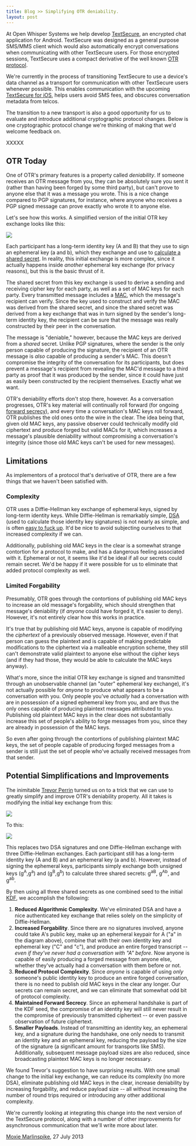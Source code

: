 ```yaml
---
title: Blog >> Simplifying OTR deniability.
layout: post
---
```


At Open Whisper Systems we help develop [TextSecure](https://play.google.com/store/apps/details?id=org.thoughtcrime.securesms), an
encrypted chat application for Android.  TextSecure was designed as a general purpose SMS/MMS client which would also 
automatically encrypt conversations when communicating with other TextSecure users.  For those encrypted sessions, TextSecure
uses a compact derivative of the well known [OTR protocol](http://www.cypherpunks.ca/otr/).

We're currently in the process of transitioning TextSecure to use a device's data channel as a transport for communication 
with other TextSecure users whenever possible.  This enables communication with the upcoming [TextSecure for iOS](/blog/iphone-rsn),
helps users avoid SMS fees, and obscures conversation metadata from telcos.  

The transition to a new transport is also a good opportunity for us to evaluate and introduce additional cryptographic 
protocol changes.  Below is one cryptographic protocol change we're thinking of making that we'd welcome feedback on.

XXXXX

## OTR Today

One of OTR's primary features is a property called *deniability*.  If someone receives an OTR message from you, they can be 
absolutely sure you sent it (rather than having been forged by some third party), but can't prove to anyone else that
it was a message you wrote.  This is a nice change compared to PGP signatures, for instance, where anyone who receives a 
PGP signed message can prove exactly who wrote it to anyone else.

Let's see how this works.  A simplified version of the initial OTR key exchange looks like this:

<img src="/blog/images/otr-current.png" class="nice"/>

Each participant has a long-term identity key (A and B) that they use to sign an ephemeral key (a and b), which they exchange 
and use to [calculate a shared secret](https://en.wikipedia.org/wiki/Diffie%E2%80%93Hellman_key_exchange).  In reality, this 
initial exchange is more complex, since it actually happens inside *another* ephemeral key exchange (for privacy reasons), 
but this is the basic thrust of it.

The shared secret from this key exchange is used to derive a sending and receiving cipher key for each party, as well as a
set of MAC keys for each party.  Every transmitted message includes a 
[MAC](https://en.wikipedia.org/wiki/Message_authentication_code), which the message's recipient can verify.  Since the key
used to construct and verify the MAC was derived from the shared secret, and since the shared secret was derived from
a key exchange that was in turn signed by the sender's long-term identity key, the recipient can be sure that the message 
was really constructed by their peer in the conversation.

The message is "deniable," however, because the MAC keys are derived from a *shared* secret.  Unlike PGP signatures, where
the sender is the only person capable of producing the signature, the recipient of an OTR message is *also* capable of producing
a sender's MAC.  This doesn't compromise the integrity of the conversation for its participants, but does prevent a message's 
recipient from revealing the MAC'd message to a third party as proof that it was produced by the sender, since it could have 
just as easily been constructed by the recipient themselves.  Exactly what we want.

OTR's deniability efforts don't stop there, however.  As a conversation progresses, OTR's key material will continually roll
forward (for ongoing [forward secrecy](https://en.wikipedia.org/wiki/Perfect_forward_secrecy)), and every time a conversation's
MAC keys roll forward, OTR publishes the old ones onto the wire in the clear.  The idea being that, given old MAC keys, any 
passive observer could technically modify old ciphertext and produce forged but valid MACs for it, which increases a message's 
plausible deniability without compromising a conversation's integrity (since those old MAC keys can't be used for new messages).

## Limitations

As implementors of a protocol that's derivative of OTR, there are a few things that we haven't been satisfied with.

### Complexity

OTR uses a Diffie-Hellman key exchange of ephemeral keys, signed by long-term identity keys.  While Diffie-Hellman is remarkably
simple, [DSA](https://en.wikipedia.org/wiki/Digital_Signature_Algorithm) (used to calculate those identity key signatures) is not
nearly as simple, and is often 
[easy to fuck up](http://www.exophase.com/20540/hackers-describe-ps3-security-as-epic-fail-gain-unrestricted-access/). It'd be nice
to avoid subjecting ourselves to that increased complexity if we can.
   
Additionally, publishing old MAC keys in the clear is a somewhat strange contortion for a protocol to make, and has a dangerous
feeling associated with it.  Ephemeral or not, it seems like it'd be ideal if all our secrets could remain secret.  We'd
be happy if it were possible for us to eliminate that added protocol complexity as well.

### Limited Forgability

Presumably, OTR goes through the contortions of publishing old MAC keys to increase an old message's forgability,
which should strengthen that message's deniability (if *anyone* could have forged it, it's easier to deny).  However, it's 
not entirely clear how this works in practice.

It's true that by publishing old MAC keys, anyone is capable of modifying the *ciphertext* of a previously observed
message.  However, even if that person can guess the plaintext and is capable of making predictable modifications to the 
ciphertext via a malleable encryption scheme, they still can't demonstrate valid plaintext to anyone else without the cipher
keys (and if they had those, they would be able to calculate the MAC keys anyway).  

What's more, since the initial OTR key exchange is signed and transmitted through an unobservable channel (an "outer" ephemeral
key exchange), it's not actually possible for *anyone* to produce what appears to be a conversation with you.  Only people you've
*actually* had a conversation with are in possession of a signed ephemeral key from you, and are thus the only ones capable of 
producing plaintext messages attributed to you.  Publishing old plaintext MAC keys in the clear does not substantially increase
this set of people's ability to forge messages from you, since they are already in possession of the MAC keys.

So even after going through the contortions of publishing plaintext MAC keys, the set of people capable of producing forged
messages from a sender is still just the set of people who've actually received messages from that sender.

## Potential Simplifications and Improvements

The inimitable [Trevor Perrin](http://trevp.net/) turned us on to a trick that we can use to greatly simplify and improve
OTR's deniability property.  All it takes is modifying the initial key exchange from this:

<img src="/blog/images/otr-current.png" class="nice"/>

To this:

<img src="/blog/images/otr-simplified.png" class="nice"/>

This replaces two DSA signatures and one Diffie-Hellman exchange with three Diffie-Hellman exchanges.  Each participant still
has a long-term identity key (A and B) and an ephemeral key (a and b).  However, instead of signing the ephemeral keys, 
participants simply exchange both unsigned keys (g<sup>A</sup>,g<sup>a</sup>) and (g<sup>B</sup>,g<sup>b</sup>) to calculate
three shared secrets: g<sup>aB</sup>, g<sup>Ab</sup>, and g<sup>ab</sup>.

By then using all three shared secrets as one combined seed to the initial 
[KDF](https://en.wikipedia.org/wiki/Key_derivation_function), we accomplish the following:

1. **Reduced Algorithmic Complexity**.  We've eliminated DSA and have a nice authenticated key exchange that relies solely
   on the simplicity of Diffie-Hellman.
1. **Increased Forgability**.  Since there are no signatures involved, anyone could take A's public key, make up an ephemeral
   keypair for A ("a" in the diagram above), combine that with their own identity key and ephemeral key ("C" and "c"), and
   produce an entire forged transcript -- *even if they've never had a conversation with "A" before*.  Now anyone is capable
   of easily producing a forged message from anyone else, whether they've actually had a conversation with them before or not.
1. **Reduced Protocol Complexity**.  Since *anyone* is capable of using *only* someone's public identity key to produce an 
   entire forged conversation, there is no need to publish old MAC keys in the clear any longer.  Our secrets can remain secret,
   and we can eliminate that somewhat odd bit of protocol complexity.
1. **Maintained Forward Secrecy**.  Since an ephemeral handshake is part of the KDF seed, the compromise of an identity key
   will still never result in the compromise of previously transmitted ciphertext -- or even passive observation of future 
   ciphertext.
1. **Smaller Payloads**.  Instead of transmitting an identity key, an ephemeral key, and a signature during the handshake,
   one only needs to transmit an identity key and an ephemeral key, reducing the payload by the size of the signature (a 
   significant amount for transports like SMS).  Additionally, subsequent message payload sizes are also reduced, since broadcasting
   plaintext MAC keys is no longer necessary.

We found Trevor's suggestion to have surprising results.  With one small change to the initial key exchange, we can reduce
its complexity (no more DSA), eliminate publishing old MAC keys in the clear, increase deniability by increasing forgability,
and reduce payload size -- all without increasing the number of round trips required or introducing any other additional
complexity.

We're currently looking at integrating this change into the next version of the TextSecure protocol, along with a number of
other improvements for asynchronous communication that we'll write more about later.

[Moxie Marlinspike](https://twitter.com/moxie), 27 July 2013
